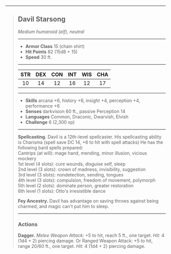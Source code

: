 ***
> ## Davil Starsong
> *Medium humanoid (elf), neutral*
> 
> ***
> 
> - **Armor Class** 15 (chain shirt)
> - **Hit Points** 82 (15d8 + 15)
> - **Speed** 30 ft.
> 
> ***
> 
> |STR|DEX|CON|INT|WIS|CHA|
> |:---:|:---:|:---:|:---:|:---:|:---:|
> |10|14|12|16|12|17|
> 
> ***
> 
> - **Skills** arcana +6, history +6, insight +4, perception +4, performance +6
> - **Senses** darkvision 60 ft., passive Perception 14
> - **Languages** Common, Draconic, Dwarvish, Elvish
> - **Challenge** 6 (2,300 xp)
> 
> ***
> 
> **Spellcasting.** Davil is a 12th-level spellcaster. His spellcasting ability is Charisma (spell save DC 14, +6 to hit with spell attacks) He has the following bard spells prepared:  
> Cantrips (at will): mage hand, mending, minor illusion, vicious mockery  
> 1st level (4 slots): cure wounds, disguise self, sleep  
> 2nd level (3 slots): crown of madness, invisibility, suggestion  
> 3rd level (3 slots): nondetection, sending, tongues  
> 4th level (3 slots): compulsion, freedom of movement, polymorph  
> 5th level (2 slots): dominate person, greater restoration  
> 6th level (1 slots): Otto's irresistible dance
> 
> **Fey Ancestry.** Davil has advantage on saving throws against being charmed, and magic can't put him to sleep.
> 
> ***
> 
> ### Actions
> **Dagger.** *Melee Weapon Attack:* +5 to hit, reach 5 ft., one target. *Hit:* 4 (1d4 + 2) piercing damage. Or Ranged Weapon Attack: +5 to hit, range 20/60 ft., one target. *Hit:* 4 (1d4 + 2) piercing damage.